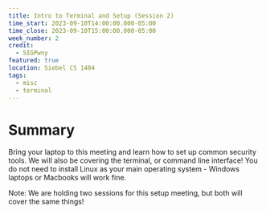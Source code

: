 ```yaml
---
title: Intro to Terminal and Setup (Session 2)
time_start: 2023-09-10T14:00:00.000-05:00
time_close: 2023-09-10T15:00:00.000-05:00
week_number: 2
credit:
  - SIGPwny
featured: true
location: Siebel CS 1404
tags:
  - misc
  - terminal
---
```

# Summary
Bring your laptop to this meeting and learn how to set up common security tools. We will also be covering the terminal, or command line interface! You do not need to install Linux as your main operating system - Windows laptops or Macbooks will work fine.

Note: We are holding two sessions for this setup meeting, but both will cover the same things!
